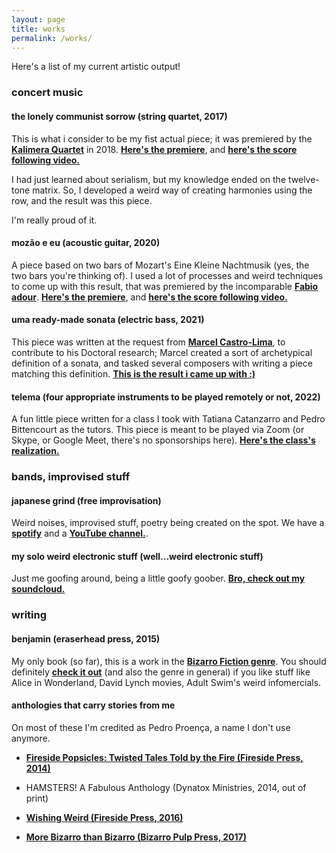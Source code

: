 ```yaml
---
layout: page
title: works
permalink: /works/
---
```


Here's a list of my current artistic output!

### concert music

#### the lonely communist sorrow (string quartet, 2017)

This is what i consider to be my fist actual piece; it was premiered by the **[Kalimera Quartet](https://www.facebook.com/tomaz.piressoares.5)** in 2018. **[Here's the premiere](https://www.youtube.com/watch?v=wmVFpan-_lU)**, and **[here's the score following video.](https://www.youtube.com/watch?v=tMmAPBRj-k8)**

I had just learned about serialism, but my knowledge ended on the twelve-tone matrix. So, I developed a weird way of creating harmonies using the row, and the result was this piece.

I'm really proud of it.

#### mozão e eu (acoustic guitar, 2020)

A piece based on two bars of Mozart's Eine Kleine Nachtmusik (yes, the two bars you're thinking of). I used a lot of processes and weird techniques to come up with this result, that was premiered by the incomparable **[Fabio adour](https://www.youtube.com/channel/UC4ZhijE9myRsySJYRaZXpJA)**. **[Here's the premiere](https:\\www.youtube.com/watch?v=iWHJuHgGwUk)**, and **[here's the score following video.](https:\\www.youtube.com/watch?v=WzrLT5cld6g)**

#### uma ready-made sonata (electric bass, 2021)

This piece was written at the request from **[Marcel Castro-Lima](https://castrolima.com/)**, to contribute to his Doctoral research; Marcel created a sort of archetypical definition of a sonata, and tasked several composers with writing a piece matching this definition. **[This is the result i came up with :)](https:\\www.youtube.com/watch?v=x6gmxbgT9WI)**

#### telema (four appropriate instruments to be played remotely or not, 2022)

A fun little piece written for a class I took with Tatiana Catanzarro and Pedro Bittencourt as the tutors. This piece is meant to be played via Zoom (or Skype, or Google Meet, there's no sponsorships here). **[Here's the class's realization.](https://www.youtube.com/watch?v=VhYV_K_8EjA&ab_channel=PedroFaria)**

### bands, improvised stuff

#### japanese grind (free improvisation)

Weird noises, improvised stuff, poetry being created on the spot. We have a **[spotify](https:\\open.spotify.com/artist/7bcdki0wCpOK6SFrIM2g70?si=7ua_PX_pRoynQrk8rKwdKg&utm_source=whatsapp&dl_branch=1)** and a **[YouTube channel.](https:\\www.youtube.com/channel/UCEELlEyjU_QREDwguWgvytg)**.

#### my solo weird electronic stuff (well...weird electronic stuff)

Just me goofing around, being a little goofy goober. **[Bro, check out my soundcloud.](https://soundcloud.com/pedrofaria89)**

### writing

#### benjamin (eraserhead press, 2015)

My only book (so far), this is a work in the **[Bizarro Fiction genre](https://www.bizarrocentral.com/)**. You should definitely **[check it out](https:\\www.amazon.com/-/pt/dp/B0172PA8VG/ref=sr_1_1?__mk_pt_BR=%C3%85M%C3%85%C5%BD%C3%95%C3%91&dchild=1&keywords=benjamin+pedro+proen%C3%A7a&qid=1630590754&sr=8-1)** (and also the genre in general) if you like stuff like Alice in Wonderland, David Lynch movies, Adult Swim's weird infomercials.

#### anthologies that carry stories from me

On most of these I'm credited as Pedro Proença, a name I don't use anymore.

- **[Fireside Popsicles: Twisted Tales Told by the Fire (Fireside Press, 2014)](https:\\www.amazon.com/-/pt/dp/B00JM13SN4/ref=sr_1_1?__mk_pt_BR=%C3%85M%C3%85%C5%BD%C3%95%C3%91&dchild=1&keywords=fireside+popsicles&qid=1630590651&sr=8-1)**

- HAMSTERS! A Fabulous Anthology (Dynatox Ministries, 2014, out of print)

- **[Wishing Weird (Fireside Press, 2016)](https:\\www.amazon.com/-/pt/dp/B01EK9BPXC/ref=sr_1_1?__mk_pt_BR=%C3%85M%C3%85%C5%BD%C3%95%C3%91&dchild=1&keywords=wishing+weird&qid=1630590796&sr=8-1)**

- **[More Bizarro than Bizarro (Bizarro Pulp Press, 2017)](https:\\www.amazon.com/-/pt/dp/B0763GCGD8/ref=sr_1_1?__mk_pt_BR=%C3%85M%C3%85%C5%BD%C3%95%C3%91&dchild=1&keywords=more+bizarro+than+bizarro&qid=1630590874&sr=8-1)**
